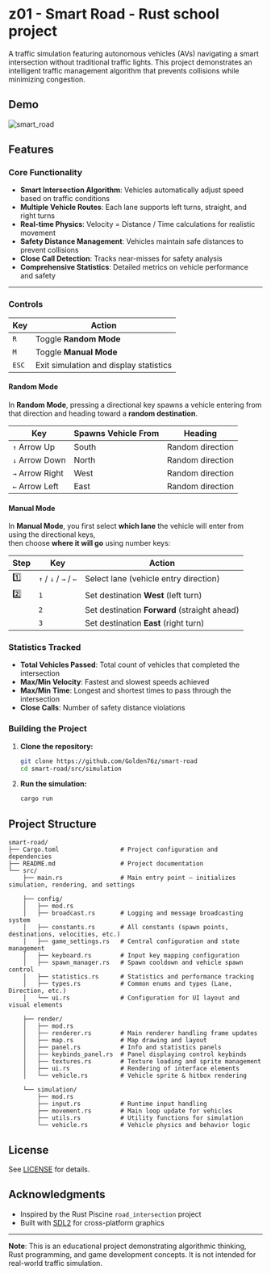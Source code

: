 # z01 - Smart Road - Rust school project

A traffic simulation featuring autonomous vehicles (AVs) navigating a smart intersection without traditional traffic lights. This project demonstrates an intelligent traffic management algorithm that prevents collisions while minimizing congestion.

## Demo

![smart_road](./simulation.gif)

## Features

### Core Functionality

- **Smart Intersection Algorithm**: Vehicles automatically adjust speed based on traffic conditions
- **Multiple Vehicle Routes**: Each lane supports left turns, straight, and right turns
- **Real-time Physics**: Velocity = Distance / Time calculations for realistic movement
- **Safety Distance Management**: Vehicles maintain safe distances to prevent collisions
- **Close Call Detection**: Tracks near-misses for safety analysis
- **Comprehensive Statistics**: Detailed metrics on vehicle performance and safety

---
### Controls

| Key | Action |
|-----|--------|
| `R` | Toggle **Random Mode** |
| `M` | Toggle **Manual Mode** |
| `ESC` | Exit simulation and display statistics |

#### Random Mode

In **Random Mode**, pressing a directional key spawns a vehicle entering from that direction and heading toward a **random destination**.

| Key | Spawns Vehicle From | Heading |
|-----|----------------------|----------|
| `↑` Arrow Up | South | Random direction |
| `↓` Arrow Down | North | Random direction |
| `→` Arrow Right | West | Random direction |
| `←` Arrow Left | East | Random direction |

#### Manual Mode

In **Manual Mode**, you first select **which lane** the vehicle will enter from using the directional keys,  
then choose **where it will go** using number keys:

| Step | Key | Action |
|------|-----|--------|
| 1️⃣ | `↑` / `↓` / `→` / `←` | Select lane (vehicle entry direction) |
| 2️⃣ | `1` | Set destination **West** (left turn) |
|  | `2` | Set destination **Forward** (straight ahead) |
|  | `3` | Set destination **East** (right turn) |

### Statistics Tracked

- **Total Vehicles Passed**: Total count of vehicles that completed the intersection
- **Max/Min Velocity**: Fastest and slowest speeds achieved
- **Max/Min Time**: Longest and shortest times to pass through the intersection
- **Close Calls**: Number of safety distance violations

### Building the Project

1. **Clone the repository:**
   ```bash
   git clone https://github.com/Golden76z/smart-road
   cd smart-road/src/simulation
   ```

2. **Run the simulation:**
   ```bash
   cargo run
   ```

## Project Structure

```
smart-road/
├── Cargo.toml                 # Project configuration and dependencies
├── README.md                  # Project documentation
└── src/
    ├── main.rs                # Main entry point – initializes simulation, rendering, and settings

    ├── config/
    │   ├── mod.rs
    │   ├── broadcast.rs       # Logging and message broadcasting system
    │   ├── constants.rs       # All constants (spawn points, destinations, velocities, etc.)
    │   ├── game_settings.rs   # Central configuration and state management
    │   ├── keyboard.rs        # Input key mapping configuration
    │   ├── spawn_manager.rs   # Spawn cooldown and vehicle spawn control
    │   ├── statistics.rs      # Statistics and performance tracking
    │   ├── types.rs           # Common enums and types (Lane, Direction, etc.)
    │   └── ui.rs              # Configuration for UI layout and visual elements

    ├── render/
    │   ├── mod.rs
    │   ├── renderer.rs        # Main renderer handling frame updates
    │   ├── map.rs             # Map drawing and layout
    │   ├── panel.rs           # Info and statistics panels
    │   ├── keybinds_panel.rs  # Panel displaying control keybinds
    │   ├── textures.rs        # Texture loading and sprite management
    │   ├── ui.rs              # Rendering of interface elements
    │   └── vehicle.rs         # Vehicle sprite & hitbox rendering

    └── simulation/
        ├── mod.rs
        ├── input.rs           # Runtime input handling
        ├── movement.rs        # Main loop update for vehicles
        ├── utils.rs           # Utility functions for simulation
        └── vehicle.rs         # Vehicle physics and behavior logic
```

## License

See [LICENSE](LICENSE) for details.

## Acknowledgments

- Inspired by the Rust Piscine `road_intersection` project
- Built with [SDL2](https://www.libsdl.org/) for cross-platform graphics

---

**Note**: This is an educational project demonstrating algorithmic thinking, Rust programming, and game development concepts. It is not intended for real-world traffic simulation.
